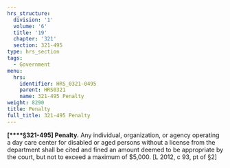 ```yaml
---
hrs_structure:
  division: '1'
  volume: '6'
  title: '19'
  chapter: '321'
  section: 321-495
type: hrs_section
tags:
  - Government
menu:
  hrs:
    identifier: HRS_0321-0495
    parent: HRS0321
    name: 321-495 Penalty
weight: 8290
title: Penalty
full_title: 321-495 Penalty
---
```

**[****§321-495] Penalty.** Any individual, organization, or agency operating a day care center for disabled or aged persons without a license from the department shall be cited and fined an amount deemed to be appropriate by the court, but not to exceed a maximum of $5,000\. [L 2012, c 93, pt of §2]